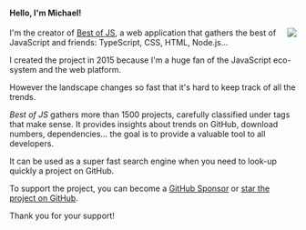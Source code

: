 #### Hello, I'm Michael!

<p>
  <a href="https://bestofjs.org/"><img align="right" src="https://bestofjs.org/images/logo.png"></a>
</p>

I'm the creator of [Best of JS](https://bestofjs.org/), a web application that gathers the best of JavaScript and friends: TypeScript, CSS, HTML, Node.js...

I created the project in 2015 because I'm a huge fan of the JavaScript eco-system and the web platform.

However the landscape changes so fast that it's hard to keep track of all the trends.

_Best of JS_ gathers more than 1500 projects, carefully classified under tags that make sense. It provides insights about trends on GitHub, download numbers, dependencies... the goal is to provide a valuable tool to all developers.

It can be used as a super fast search engine when you need to look-up quickly a project on GitHub.

To support the project, you can become a [GitHub Sponsor](https://github.com/sponsors/michaelrambeau) or [star the project on GitHub](https://github.com/bestofjs/bestofjs-webui).

Thank you for your support!
